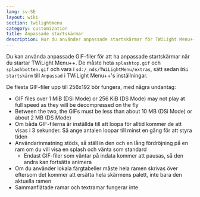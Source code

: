 ```yaml
---
lang: sv-SE
layout: wiki
section: twilightmenu
category: customization
title: Anpassade startskärmar
description: Hur du använder anpassade startskärmar för TWiLight Menu++
---
```


Du kan använda anpassade GIF-filer för att ha anpassade startskärmar när du startar TWiLight Menu++. De måste heta `splashtop.gif` och `splashbotten.gif` och vara i `sd:/_nds/TWiLightMenu/extras`, sätt sedan `DSi startskärm` till `Anpassad` i TWiLight Menu++'s inställningar.

De flesta GIF-filer upp till 256x192 bör fungera, med några undantag:
- GIF files over 1 MiB (DSi Mode) or 256 KiB (DS Mode) may not play at full speed as they will be decompressed on the fly
- Between the two, the GIFs must be less than about 10 MB (DSi Mode) or about 2 MB (DS Mode)
- Om båda GIF-filerna är inställda till att loopa för alltid kommer de att visas i 3 sekunder. Så ange antalen loopar till minst en gång för att styra tiden
- Användarinmatning stöds, så ställ in den och en lång fördröjning på en ram om du vill visa en splash och vänta som standard
   - Endast GIF-filer som väntar på indata kommer att pausas, så den andra kan fortsätta animera
- Om du använder lokala färgtabeller måste hela ramen skrivas över eftersom det kommer att ersätta hela skärmens palett, inte bara den aktuella ramen
- Sammanflätade ramar och textramar fungerar inte
